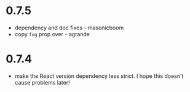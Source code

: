 
0.7.5
=====

* dependency and doc fixes - masonicboom
* copy `fog` prop over - agrande

0.7.4
=====

* make the React version dependency less strict. I hope this doesn't cause problems later!
